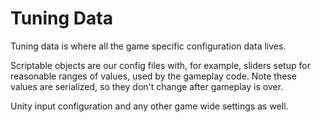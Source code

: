 # Tuning Data
Tuning data is where all the game specific configuration data lives.

Scriptable objects are our config files with, for example, sliders setup for reasonable ranges of values, used by the gameplay code. Note these values are serialized, so they don't change after gameplay is over.

Unity input configuration and any other game wide settings as well.
